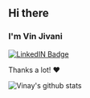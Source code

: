 
## Hi there <img src="https://raw.githubusercontent.com/MartinHeinz/MartinHeinz/master/wave.gif" width="10px">

### I'm Vin Jivani

<!-- ![](https://komarev.com/ghpvc/?username=kaushikk25&label=View+Counter) -->

[![LinkedIN Badge](https://img.shields.io/badge/LinkdeIN-Vin-blue)](https://www.linkedin.com/in/vinay-jivani-503785168/) 



Thanks a lot! ❤️

![Vinay's github stats](https://github-readme-stats.vercel.app/api?username=vinjivani777&theme=nightowl&show_icons=true)

<!--
**vinjivani777/vinjivani777** is a ✨ _special_ ✨ repository because its `README.md` (this file) appears on your GitHub profile.

Here are some ideas to get you started:

- 🔭 I’m currently working on ...
- 🌱 I’m currently learning ...
- 👯 I’m looking to collaborate on ...
- 🤔 I’m looking for help with ...
- 💬 Ask me about ...
- 📫 How to reach me: ...
- 😄 Pronouns: ...
- ⚡ Fun fact: ...
-->
